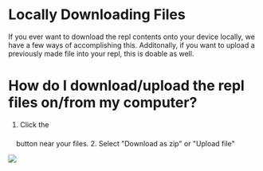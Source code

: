 # Locally Downloading Files
If you ever want to download the repl contents onto your device locally, we have a few ways of accomplishing this. Additonally, if you want to upload a previously made file into your repl, this is doable as well.

# How do I download/upload the repl files on/from my computer?
1. Click the 
<img src="https://i.imgur.com/Fsg7XB2.png" style="height: 24px; vertical-align:text-bottom; width: 6px; margin: 0 3px; display: inline-block;" />
button near your files.
2. Select "Download as zip" or "Upload file"

![](https://i.imgur.com/cls7pf7.png)